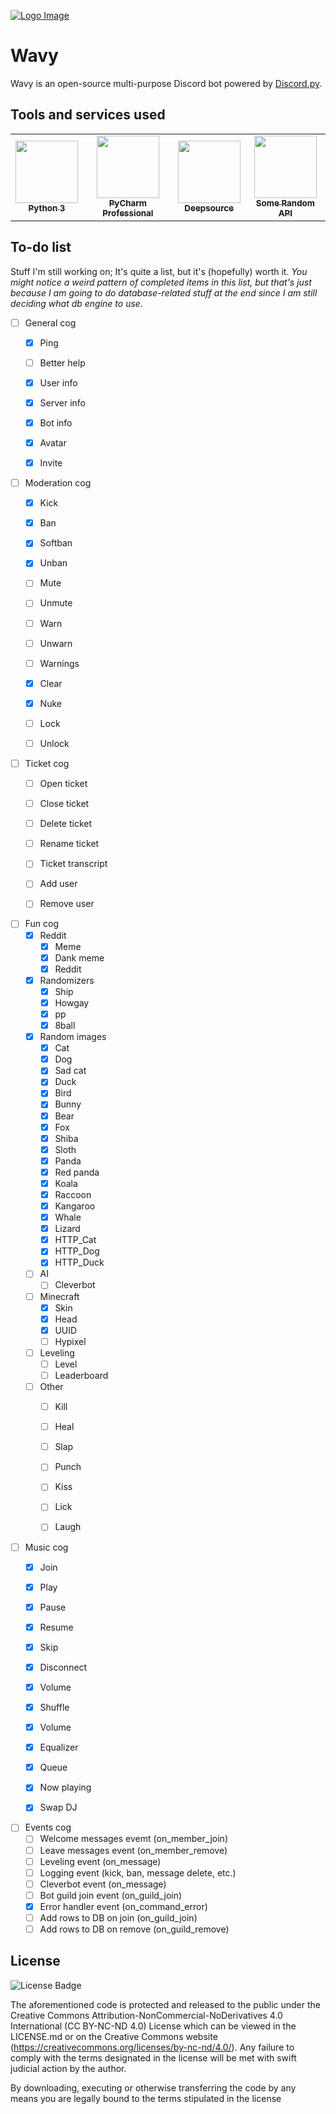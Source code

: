 [![Logo Image](https://cdn.wavybot.com/wavy_logo.png)](https://wavybot.com)

# Wavy

Wavy is an open-source multi-purpose Discord bot powered by [Discord.py](https://discordpy.readthedocs.io/en/latest/).

## Tools and services used

<table>
  <tr>
    <td align="center"><a href="https://www.python.org/"><img src="https://upload.wikimedia.org/wikipedia/commons/thumb/c/c3/Python-logo-notext.svg/768px-Python-logo-notext.svg.png" width="100px;" alt=""/><br /><sub><b>Python 3</b></sub></a><br /></td>
    <td align="center"><a href="https://www.jetbrains.com/pycharm/"><img src="https://i2.wp.com/clay-atlas.com/wp-content/uploads/2019/10/PyCharm_Logo.svg_.png?resize=1024%2C1024&ssl=1" width="100px;" alt=""/><br /><sub><b>PyCharm Professional</b></sub></a><br /></td>
    <td align="center"><a href="https://deepsource.io/"><img src="https://static.crozdesk.com/web_app_library/providers/logos/000/011/711/original/deepsource-1608196869-logo.png?1608196869" width="100px;" alt=""/><br /><sub><b>Deepsource</b></sub></a><br /></td>
    <td align="center"><a href="https://some-random-api.ml/"><img src="https://i.some-random-api.ml/logo.png" width="100px;" alt=""/><br /><sub><b>Some Random API</b></sub></a><br /></td>
  </tr>
</table>

## To-do list
Stuff I'm still working on; It's quite a list, but it's (hopefully) worth it.
_You might notice a weird pattern of completed items in this list, but that's just because I am going to do database-related stuff at the end since I am still deciding what db engine to use._

- [ ] General cog
    - [x] Ping
    - [ ] Better help
    - [x] User info 
    - [x] Server info
    - [x] Bot info
    - [x] Avatar
    - [x] Invite
    

- [ ] Moderation cog
    - [x] Kick
    - [x] Ban
    - [x] Softban
    - [x] Unban
    - [ ] Mute
    - [ ] Unmute
    - [ ] Warn
    - [ ] Unwarn
    - [ ] Warnings
    - [x] Clear
    - [x] Nuke
    - [ ] Lock
    - [ ] Unlock
    

- [ ] Ticket cog
    - [ ] Open ticket
    - [ ] Close ticket
    - [ ] Delete ticket
    - [ ] Rename ticket
    - [ ] Ticket transcript
    - [ ] Add user 
    - [ ] Remove user
    

- [ ] Fun cog
    - [x] Reddit
        - [x] Meme
        - [x] Dank meme
        - [x] Reddit
    - [x] Randomizers
        - [x] Ship
        - [x] Howgay
        - [x] pp
        - [x] 8ball
    - [x] Random images
        - [x] Cat
        - [x] Dog
        - [x] Sad cat
        - [x] Duck
        - [x] Bird
        - [x] Bunny
        - [x] Bear
        - [x] Fox
        - [x] Shiba
        - [x] Sloth
        - [x] Panda
        - [x] Red panda
        - [x] Koala
        - [x] Raccoon
        - [x] Kangaroo
        - [x] Whale
        - [x] Lizard
        - [x] HTTP_Cat
        - [x] HTTP_Dog
        - [x] HTTP_Duck
    - [ ] AI
      - [ ] Cleverbot
    - [ ] Minecraft
      - [x] Skin
      - [x] Head
      - [x] UUID
      - [ ] Hypixel
    - [ ] Leveling
      - [ ] Level
      - [ ] Leaderboard
    - [ ]  Other
        - [ ] Kill
        - [ ] Heal
        - [ ] Slap
        - [ ] Punch
        - [ ] Kiss
        - [ ] Lick
        - [ ] Laugh
    

- [ ] Music cog
    - [x] Join
    - [x] Play
    - [x] Pause
    - [x] Resume
    - [x] Skip
    - [x] Disconnect
    - [x] Volume
    - [x] Shuffle
    - [x] Volume
    - [x] Equalizer
    - [x] Queue
    - [x] Now playing
    - [x] Swap DJ
    

- [ ] Events cog
    - [ ] Welcome messages evemt (on_member_join)
    - [ ] Leave messages event (on_member_remove)
    - [ ] Leveling event (on_message)
    - [ ] Logging event (kick, ban, message delete, etc.)
    - [ ] Cleverbot event (on_message)
    - [ ] Bot guild join event (on_guild_join)
    - [x] Error handler event (on_command_error)
    - [ ] Add rows to DB on join (on_guild_join)
    - [ ] Add rows to DB on remove (on_guild_remove)

## License

![License Badge](https://mirrors.creativecommons.org/presskit/buttons/80x15/svg/by-nc-nd.svg)

The aforementioned code is protected and released to the public under the Creative Commons Attribution-NonCommercial-NoDerivatives 4.0 International (CC BY-NC-ND 4.0) License which can be viewed in the LICENSE.md or on the Creative Commons website (https://creativecommons.org/licenses/by-nc-nd/4.0/). Any failure to comply with the terms designated in the license will be met with swift judicial action by the author.

By downloading, executing or otherwise transferring the code by any means you are legally bound to the terms stipulated in the license